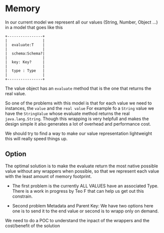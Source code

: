 # Memory


In our current model we represent all our values (String, Number, Object ...) in a model that goes like this


    +----------------+
    |                |
    |  evaluate:T    |
    |                |
    |  schema:Schema?|
    |                |
    |  key: Key?     |
    |                |
    |  type : Type   |
    |                |        
    +----------------+

The value object has an `evaluate` method that is the one that returns the real value. 

So one of the problems with this model is that for each value we need to instances, the `value` and the `real value` For example fo a `String` value we have the `StringValue` whose evaluate method returns the real `java.lang.String`. Though this wrapping is very helpfull and makes the design simple it also generates a lot of overhead and performance cost. 

We should try to find a way to make our value representation lightweight this will really speed things up. 


## Option

The optimal solution is to make the evaluate return the most native possible value without any wrappers when possible, so that we represent each value with the least amount of memory footprint.

- The first problem is the currently ALL VALUES have an associated Type. There is a work in progress by Teo F that can help us get out this constrain.

- Second problem Metadata and Parent Key: We have two options here one is to send it to the end value or second is to wrapp only on demand. 


We need to do a POC to understand the inpact of the wrappers and the cost/benefit of the solution

